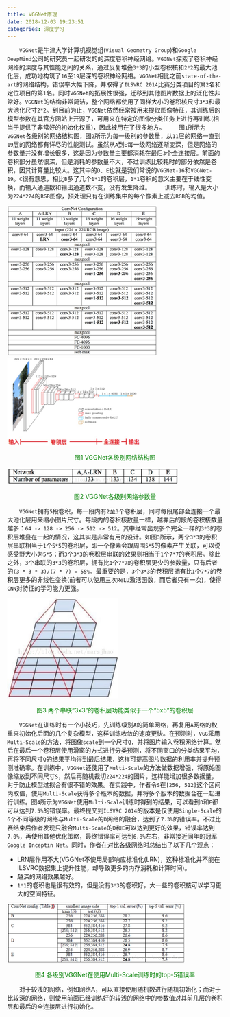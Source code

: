 ```yaml
---
title: VGGNet原理
date: 2018-12-03 19:23:51
categories: 深度学习
---
```

&emsp;&emsp;`VGGNet`是牛津大学计算机视觉组(`Visual Geometry Group`)和`Google DeepMind`公司的研究员一起研发的的深度卷积神经网络。`VGGNet`探索了卷积神经网络的深度与其性能之间的关系，通过反复堆叠`3*3`的小型卷积核和`2*2`的最大池化层，成功地构筑了`16`至`19`层深的卷积神经网络。`VGGNet`相比之前`state-of-the-art`的网络结构，错误率大幅下降，并取得了`ILSVRC 2014`比赛分类项目的第`2`名和定位项目的第`1`名。同时`VGGNet`的拓展性很强，迁移到其他图片数据上的泛化性非常好。`VGGNet`的结构非常简洁，整个网络都使用了同样大小的卷积核尺寸`3*3`和最大池化尺寸`2*2`。到目前为止，`VGGNet`依然经常被用来提取图像特征，其训练后的模型参数在其官方网站上开源了，可用来在特定的图像分类任务上进行再训练(相当于提供了非常好的初始化权重)，因此被用在了很多地方。
&emsp;&emsp;图`1`所示为`VGGNet`各级别的网络结构图，图`2`所示为每一级别的参数量，从`11`层的网络一直到`19`层的网络都有详尽的性能测试。虽然从`A`到`E`每一级网络逐渐变深，但是网络的参数量并没有增长很多，这是因为参数量主要都消耗在最后`3`个全连接层。前面的卷积部分虽然很深，但是消耗的参数量不大，不过训练比较耗时的部分依然是卷积，因其计算量比较大。这其中的`D`、`E`也就是我们常说的`VGGNet-16`和`VGGNet-19`。`C`很有意思，相比`B`多了几个`1*1`的卷积层，`1*1`卷积的意义主要在于线性变换，而输入通道数和输出通道数不变，没有发生降维。
&emsp;&emsp;训练时，输入是大小为`224*224`的`RGB`图像，预处理只有在训练集中的每个像素上减去`RGB`的均值。

<img src="./VGGNet原理/1.jpg" height="350" width="350">

<img src="./VGGNet原理/2.jpg" height="206" width="310">

<p align="center" style="color:green">图1 VGGNet各级别网络结构图</p>

<img src="./VGGNet原理/3.jpg" height="40" width="400">

<p align="center" style="color:green">图2 VGGNet各级别网络参数量</p>

&emsp;&emsp;`VGGNet`拥有`5`段卷积，每一段内有`2`至`3`个卷积层，同时每段尾部会连接一个最大池化层用来缩小图片尺寸。每段内的卷积核数量一样，越靠后的段的卷积核数量越多：`64 -> 128 -> 256 -> 512 -> 512`。其中经常出现多个完全一样的`3*3`的卷积层堆叠在一起的情况，这其实是非常有用的设计。如图`3`所示，两个`3*3`的卷积层串联相当于`1`个`5*5`的卷积层，即一个像素会跟周围`5*5`的像素产生关联，可以说感受野大小为`5*5`；而`3`个`3*3`的卷积层串联的效果则相当于`1`个`7*7`的卷积层。除此之外，`3`个串联的`3*3`的卷积层，拥有比`1`个`7*7`的卷积层更少的参数量，只有后者的`(3 * 3 * 3)/(7 * 7) = 55%`。最重要的是，`3`个`3*3`的卷积层拥有比`1`个`7*7`的卷积层更多的非线性变换(前者可以使用三次`ReLU`激活函数，而后者只有一次)，使得`CNN`对特征的学习能力更强。

<img src="./VGGNet原理/4.jpg" height="233" width="260">

<p align="center" style="color:green">图3 两个串联“3x3”的卷积层功能类似于一个“5x5”的卷积层</p>

&emsp;&emsp;`VGGNet`在训练时有一个小技巧，先训练级别`A`的简单网络，再复用`A`网络的权重来初始化后面的几个复杂模型，这样训练收敛的速度更快。在预测时，`VGG`采用`Multi-Scale`的方法，将图像`scale`到一个尺寸`Q`，并将图片输入卷积网络计算。然后在最后一个卷积层使用滑窗的方式进行分类预测，将不同窗口的分类结果平均，再将不同尺寸`Q`的结果平均得到最后结果，这样可提高图片数据的利用率并提升预测准确率。在训练中，`VGGNet`还使用了`Multi-Scale`的方法做数据增强，将原始图像缩放到不同尺寸`S`，然后再随机裁切`224*224`的图片，这样能增加很多数据量，对于防止模型过拟合有很不错的效果。在实践中，作者令`S`在`[256, 512]`这个区间内取值，使用`Multi-Scale`获得多个版本的数据，并将多个版本的数据合在一起进行训练。图`4`所示为`VGGNet`使用`Multi-Scale`训练时得到的结果，可以看到`D`和`E`都可以达到`7.5%`的错误率。最终提交到`ILSVRC 2014`的版本是仅使用`Single-Scale`的`6`个不同等级的网络与`Multi-Scale`的`D`网络的融合，达到了`7.3%`的错误率。不过比赛结束后作者发现只融合`Multi-Scale`的`D`和`E`可以达到更好的效果，错误率达到`7.0%`，再使用其他优化策略，最终错误率可达到`6.8%`左右，非常接近同年的冠军`Google Inceptin Net`。同时，作者在对比各级网络时总结出了以下几个观点：

- LRN层作用不大(VGGNet不使用局部响应标准化(LRN)，这种标准化并不能在ILSVRC数据集上提升性能，却导致更多的内存消耗和计算时间)。
- 越深的网络效果越好。
- `1*1`的卷积也是很有效的，但是没有`3*3`的卷积好，大一些的卷积核可以学习更大的空间特征。

<img src="./VGGNet原理/5.jpg" height="138" width="416">

<p align="center" style="color:green">图4 各级别VGGNet在使用Multi-Scale训练时的top-5错误率</p>

&emsp;&emsp;对于较浅的网络，例如网络A，可以直接使用随机数进行随机初始化；而对于比较深的网络，则使用前面已经训练好的较浅的网络中的参数值对其前几层的卷积层和最后的全连接层进行初始化。